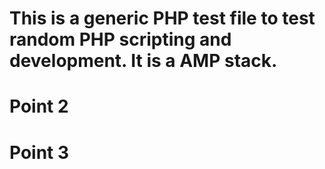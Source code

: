 # This is a generic PHP test file to test random PHP scripting and development. It is a AMP stack.

# Point 2

# Point 3

